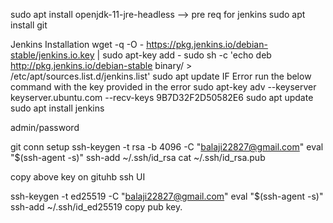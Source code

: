 sudo apt install openjdk-11-jre-headless  --> pre req for jenkins
sudo apt install git

Jenkins Installation
wget -q -O - https://pkg.jenkins.io/debian-stable/jenkins.io.key | sudo apt-key add -
sudo sh -c 'echo deb http://pkg.jenkins.io/debian-stable binary/ > /etc/apt/sources.list.d/jenkins.list'
sudo apt update
IF Error run the below command with the key provided in the error
	sudo apt-key adv --keyserver keyserver.ubuntu.com --recv-keys 9B7D32F2D50582E6
sudo apt update
sudo apt install jenkins

admin/password

git conn setup
ssh-keygen -t rsa -b 4096 -C "balaji22827@gmail.com"
eval "$(ssh-agent -s)"
ssh-add ~/.ssh/id_rsa
cat ~/.ssh/id_rsa.pub

copy above key on gituhb ssh UI

ssh-keygen -t ed25519 -C "balaji22827@gmail.com"
eval "$(ssh-agent -s)"
ssh-add ~/.ssh/id_ed25519
copy pub key.
